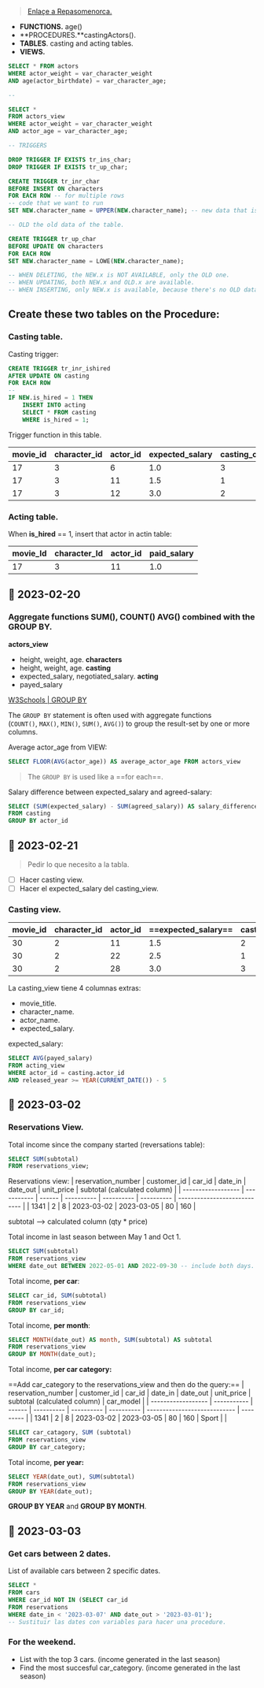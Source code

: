 >[Enlaçe a Repasomenorca.](https://repasomenorca.es/)

+ **FUNCTIONS.** age()
+ **PROCEDURES.**castingActors().
+ **TABLES**. casting and acting tables.
+ **VIEWS.** 

````sql
SELECT * FROM actors
WHERE actor_weight = var_character_weight
AND age(actor_birthdate) = var_character_age;

--

SELECT *
FROM actors_view
WHERE actor_weight = var_character_weight
AND actor_age = var_character_age;

-- TRIGGERS

DROP TRIGGER IF EXISTS tr_ins_char;
DROP TRIGGER IF EXISTS tr_up_char;

CREATE TRIGGER tr_inr_char
BEFORE INSERT ON characters
FOR EACH ROW -- for multiple rows
-- code that we want to run
SET NEW.character_name = UPPER(NEW.character_name); -- new data that is going to be inserted

-- OLD the old data of the table.

CREATE TRIGGER tr_up_char
BEFORE UPDATE ON characters
FOR EACH ROW
SET NEW.character_name = LOWE(NEW.character_name);

-- WHEN DELETING, the NEW.x is NOT AVAILABLE, only the OLD one.
-- WHEN UPDATING, both NEW.x and OLD.x are available.
-- WHEN INSERTING, only NEW.x is available, because there's no OLD data.
````

## Create these two tables on the Procedure:

### Casting table.

Casting trigger:

````sql
CREATE TRIGGER tr_inr_ishired
AFTER UPDATE ON casting
FOR EACH ROW
--
IF NEW.is_hired = 1 THEN
	INSERT INTO acting
	SELECT * FROM casting
	WHERE is_hired = 1;

````

Trigger function in this table.

| movie_id | character_id | actor_id | expected_salary | casting_order | is_hired | agreed_salary |
| -------- | ------------ | -------- | --------------- | ------------- | -------- | ------------- |
| 17       | 3            | 6        | 1.0             | 3             | FALSE    | NULL          |
| 17       | 3            | 11       | 1.5             | 1             | TRUE     |               |
| 17       | 3            | 12       | 3.0             | 2             | FALSE    | NULL          |

### Acting table.

When **is_hired** == 1, insert that actor in actin table:

| movie_Id | character_Id | actor_id | paid_salary |
| -------- | ------------ | -------- | ----------- |
| 17       | 3            | 11       | 1.0         |

## 📓 2023-02-20

### Aggregate functions SUM(), COUNT() AVG() combined with the GROUP BY.

**actors_view**
* height, weight, age.
**characters**
* height, weight, age.
**casting**
* expected_salary, negotiated_salary.
**acting**
* payed_salary

[W3Schools | GROUP BY](https://www.w3schools.com/sql/sql_groupby.asp)

The `GROUP BY` statement is often used with aggregate functions (`COUNT()`, `MAX()`, `MIN()`, `SUM()`, `AVG()`) to group the result-set by one or more columns.

Average actor_age from VIEW:

````sql
SELECT FLOOR(AVG(actor_age)) AS average_actor_age FROM actors_view
````

> The `GROUP BY` is used like a ==for each==.

Salary difference between expected_salary and agreed-salary:

````sql
SELECT (SUM(expected_salary) - SUM(agreed_salary)) AS salary_difference
FROM casting
GROUP BY actor_id
````

## 📓 2023-02-21

> Pedir lo que necesito a la tabla.

- [ ] Hacer casting view.
- [ ] Hacer el expected_salary del casting_view.

### Casting view.

| movie_id | character_id | actor_id | ==expected_salary== | casting_position | is_hired | agreed_salary |
| -------- | ------------ | -------- | ------------------- | ---------------- | -------- | ------------- |
| 30       | 2            | 11       | 1.5                 | 2                | 0        | NULL          |
| 30       | 2            | 22       | 2.5                 | 1                | 1        | 3.0           |
| 30       | 2            | 28       | 3.0                 | 3                | 0        | NULL          |


La casting_view tiene 4 columnas extras:
- movie_title.
- character_name.
- actor_name.
- expected_salary.

expected_salary:

````sql
SELECT AVG(payed_salary)
FROM acting_view
WHERE actor_id = casting.actor_id
AND released_year >= YEAR(CURRENT_DATE()) - 5
````

## 📓 2023-03-02

### Reservations View.

Total income since the company started (reversations table):

````sql
SELECT SUM(subtotal)
FROM reservations_view;
````

Reservations view:
| reservation_number | customer_id | car_id | date_in    | date_out   | unit_price | subtotal (calculated column) |
| ------------------ | ----------- | ------ | ---------- | ---------- | ---------- | ---------------------------- |
| 1341               | 2           | 8      | 2023-03-02 | 2023-03-05 | 80         | 160                          |

subtotal --> calculated column (qty * price)

Total income in last season between May 1 and Oct 1.

````sql
SELECT SUM(subtotal)
FROM reservations_view
WHERE date_out BETWEEN 2022-05-01 AND 2022-09-30 -- include both days.
````

Total income, **per car**:

````sql
SELECT car_id, SUM(subtotal)
FROM reservations_view
GROUP BY car_id;
````

Total income, **per month**:

````sql
SELECT MONTH(date_out) AS month, SUM(subtotal) AS subtotal
FROM reservations_view
GROUP BY MONTH(date_out);
````

Total income, **per car category:**

==Add car_category to the reservations_view and then do the query:==
| reservation_number | customer_id | car_id | date_in    | date_out   | unit_price | subtotal (calculated column) | car_model |
| ------------------ | ----------- | ------ | ---------- | ---------- | ---------- | ---------------------------- | --------- |
| 1341               | 2           | 8      | 2023-03-02 | 2023-03-05 | 80         | 160                          |  Sport |         |

````sql
SELECT car_catagory, SUM (subtotal)
FROM reservations_view
GROUP BY car_category;
````

Total income, **per year:**

````sql
SELECT YEAR(date_out), SUM(subtotal)
FROM reservations_view
GROUP BY YEAR(date_out);
````

**GROUP BY YEAR** and **GROUP BY MONTH**.

## 📓 2023-03-03

### Get cars between 2 dates.

List of available cars between 2 specific dates.

````sql
SELECT *
FROM cars
WHERE car_id NOT IN (SELECT car_id
FROM reservations
WHERE date_in < '2023-03-07' AND date_out > '2023-03-01');
-- Sustituir las dates con variables para hacer una procedure.
````

### For the weekend.

* List with the top 3 cars. (income generated in the last season)
* Find the most succesful car_category. (income generated in the last season)


